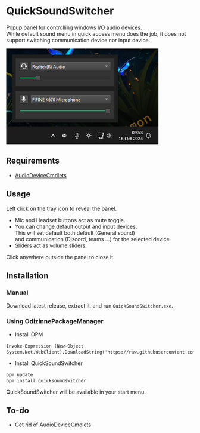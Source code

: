 # QuickSoundSwitcher

Popup panel for controlling windows I/O audio devices.  
While default sound menu in quick access menu does the job, it does not support switching communication device nor input device.

![image](assets/screenshot.png)

## Requirements

- [AudioDeviceCmdlets](https://github.com/frgnca/AudioDeviceCmdlets)

## Usage

Left click on the tray icon to reveal the panel.

- Mic and Headset buttons act as mute toggle.
- You can change default output and input devices.  
This will set default both default (General sound)  
and communication (Discord, teams ...) for the selected device.
- Sliders act as volume sliders.

Click anywhere outside the panel to close it.

## Installation

### Manual

Download latest release, extract it, and run `QuickSoundSwitcher.exe`.

### Using OdizinnePackageManager

- Install OPM
```
Invoke-Expression (New-Object System.Net.WebClient).DownloadString('https://raw.githubusercontent.com/Odizinne/opm/refs/heads/main/opm_install.ps1')
```

- Install QuickSoundSwitcher 
```
opm update
opm install quicksoundswitcher
```

QuickSoundSwitcher will be available in your start menu.

## To-do

- Get rid of AudioDeviceCmdlets